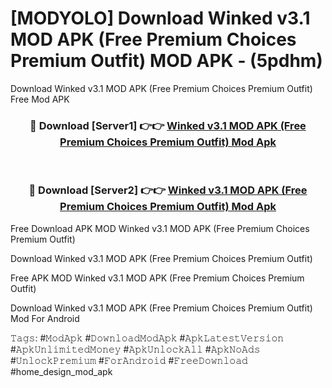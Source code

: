 # [MODYOLO] Download Winked v3.1 MOD APK (Free Premium Choices Premium Outfit) MOD APK - (5pdhm)
Download Winked v3.1 MOD APK (Free Premium Choices Premium Outfit) Free Mod APK

<div align="center">
<h3>🔴 Download [Server1] 👉👉 <a href="https://apk-comot.site?title=Winked_v3.1_MOD_APK_(Free_Premium_Choices_Premium_Outfit)">Winked v3.1 MOD APK (Free Premium Choices Premium Outfit) Mod Apk</a></h3><br>

<h3>🔴 Download [Server2] 👉👉 <a href="https://apk-comot.site?title=Winked_v3.1_MOD_APK_(Free_Premium_Choices_Premium_Outfit)">Winked v3.1 MOD APK (Free Premium Choices Premium Outfit) Mod Apk</a></h3>
</div>


Free Download APK MOD Winked v3.1 MOD APK (Free Premium Choices Premium Outfit)

Download Winked v3.1 MOD APK (Free Premium Choices Premium Outfit) 

Free APK MOD Winked v3.1 MOD APK (Free Premium Choices Premium Outfit) 

Download Winked v3.1 MOD APK (Free Premium Choices Premium Outfit) Mod For Android

𝚃𝚊𝚐𝚜: #𝙼𝚘𝚍𝙰𝚙𝚔 #𝙳𝚘𝚠𝚗𝚕𝚘𝚊𝚍𝙼𝚘𝚍𝙰𝚙𝚔 #𝙰𝚙𝚔𝙻𝚊𝚝𝚎𝚜𝚝𝚅𝚎𝚛𝚜𝚒𝚘𝚗 #𝙰𝚙𝚔𝚄𝚗𝚕𝚒𝚖𝚒𝚝𝚎𝚍𝙼𝚘𝚗𝚎𝚢 #𝙰𝚙𝚔𝚄𝚗𝚕𝚘𝚌𝚔𝙰𝚕𝚕 #𝙰𝚙𝚔𝙽𝚘𝙰𝚍𝚜 #𝚄𝚗𝚕𝚘𝚌𝚔𝙿𝚛𝚎𝚖𝚒𝚞𝚖 #𝙵𝚘𝚛𝙰𝚗𝚍𝚛𝚘𝚒𝚍 #𝙵𝚛𝚎𝚎𝙳𝚘𝚠𝚗𝚕𝚘𝚊𝚍 #home_design_mod_apk